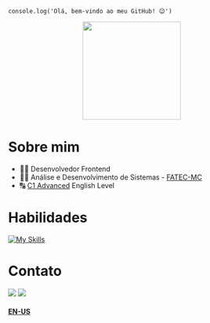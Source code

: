 ```
console.log('Olá, bem-vindo ao meu GitHub! 😉')
```

<div align=center>
  <a href="https://github.com/thomasmfx">
    <img height=200 align="center" src="https://github-readme-stats.vercel.app/api?username=thomasmfx&show_icons=true&theme=bear&bg_color=00000000" />
  </a>
</div>

# Sobre mim
- 👨‍💻 Desenvolvedor Frontend
- 👨‍🎓 Análise e Desenvolvimento de Sistemas - [FATEC-MC](https://www.fatecmogidascruzes.com.br/)
- 🔠 [C1 Advanced](https://cert.efset.org/jd3519) English Level

# Habilidades
[![My Skills](https://skillicons.dev/icons?i=js,html,css,git,bash,npm,webpack)](https://skillicons.dev)

# Contato
<a href="https://www.linkedin.com/in/thomas-moisesf/" target="_blank"><img src="https://img.shields.io/badge/LinkedIn-0077B5?style=for-the-badge&logo=linkedin&logoColor=white"></a>
<a href="mailto:thomasmoisesf@gmail.com"><img src="https://img.shields.io/badge/gmail-%23DD0031.svg?&style=for-the-badge&logo=gmail&logoColor=white"></a>

#### [EN-US](https://github.com/thomasmfx/thomasmfx/blob/main/README-en.md)
